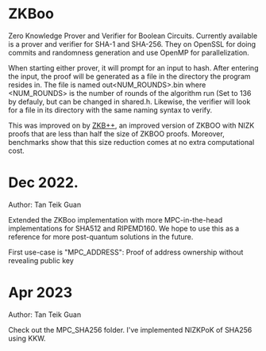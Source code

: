 # ZKBoo

Zero Knowledge Prover and Verifier for Boolean Circuits. Currently available is a prover and verifier for SHA-1 and SHA-256. They on OpenSSL for doing commits and randomness generation and use OpenMP for parallelization.

When starting either prover, it will prompt for an input to hash. After entering the input, the proof will be generated as a file in the directory the program resides in. The file is named out<NUM_ROUNDS>.bin where <NUM_ROUNDS> is the number of rounds of the algorithm run (Set to 136 by defauly, but can be changed in shared.h. Likewise, the verifier will look for a file in its directory with the same naming syntax to verify.

This was improved on by [ZKB++](https://eprint.iacr.org/2017/279.pdf), an improved version of ZKBOO with NIZK proofs that are less than half the size of ZKBOO proofs. Moreover, benchmarks show that this size reduction comes at no extra computational cost.

# Dec 2022. 

Author: Tan Teik Guan  

Extended the ZKBoo implementation with more MPC-in-the-head implementations for SHA512 and RIPEMD160. We hope to use this as a reference for more post-quantum solutions in the future. 

First use-case is "MPC_ADDRESS": Proof of address ownership without revealing public key 

# Apr 2023

Author: Tan Teik Guan

Check out the MPC_SHA256 folder. I've implemented NIZKPoK of SHA256 using KKW.
